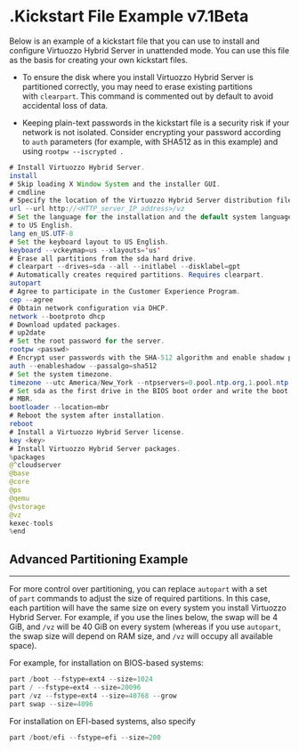 # .Kickstart File Example v7.1Beta

Below is an example of a kickstart file that you can use to install and configure Virtuozzo Hybrid Server in unattended mode. You can use this file as the basis for creating your own kickstart files.

-   To ensure the disk where you install Virtuozzo Hybrid Server is partitioned correctly, you may need to erase existing partitions with `clearpart`. This command is commented out by default to avoid accidental loss of data.

-   Keeping plain-text passwords in the kickstart file is a security risk if your network is not isolated. Consider encrypting your password according to `auth` parameters (for example, with SHA512 as in this example) and using `rootpw --iscrypted `.

``` java
# Install Virtuozzo Hybrid Server.
install
# Skip loading X Window System and the installer GUI.
# cmdline
# Specify the location of the Virtuozzo Hybrid Server distribution files.
url --url http://<HTTP_server_IP_address>/vz
# Set the language for the installation and the default system language
# to US English.
lang en_US.UTF-8
# Set the keyboard layout to US English.
keyboard --vckeymap=us --xlayouts='us'
# Erase all partitions from the sda hard drive.
# clearpart --drives=sda --all --initlabel --disklabel=gpt
# Automatically creates required partitions. Requires clearpart.
autopart
# Agree to participate in the Customer Experience Program.
cep --agree
# Obtain network configuration via DHCP.
network --bootproto dhcp
# Download updated packages.
# up2date
# Set the root password for the server.
rootpw <passwd>
# Encrypt user passwords with the SHA-512 algorithm and enable shadow passwords.
auth --enableshadow --passalgo=sha512
# Set the system timezone.
timezone --utc America/New_York --ntpservers=0.pool.ntp.org,1.pool.ntp.org
# Set sda as the first drive in the BIOS boot order and write the boot record to
# MBR.
bootloader --location=mbr
# Reboot the system after installation.
reboot
# Install a Virtuozzo Hybrid Server license.
key <key>
# Install Virtuozzo Hybrid Server packages.
%packages
@^cloudserver
@base
@core
@ps
@qemu
@vstorage
@vz
kexec-tools
%end
```

## Advanced Partitioning Example

------------------------------------------------------------------------

For more control over partitioning, you can replace `autopart` with a set of `part` commands to adjust the size of required partitions. In this case, each partition will have the same size on every system you install Virtuozzo Hybrid Server. For example, if you use the lines below, the swap will be 4 GiB, and `/vz` will be 40 GiB on every system (whereas if you use `autopart`, the swap size will depend on RAM size, and `/vz` will occupy all available space).

For example, for installation on BIOS-based systems:

``` java
part /boot --fstype=ext4 --size=1024
part / --fstype=ext4 --size=20096
part /vz --fstype=ext4 --size=40768 --grow
part swap --size=4096
```

For installation on EFI-based systems, also specify

``` java
part /boot/efi --fstype=efi --size=200
```


